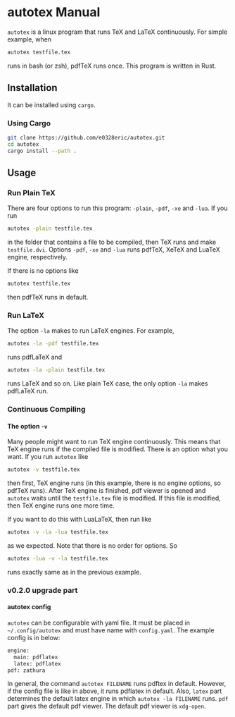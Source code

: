 # autotex Manual

`autotex` is a linux program that runs TeX and LaTeX continuously. For simple example, when

``` bash
autotex testfile.tex
```

runs in bash (or zsh), pdfTeX runs once. This program is written in Rust.

## Installation

It can be installed using `cargo`.

### Using Cargo

``` bash
git clone https://github.com/e0328eric/autotex.git
cd autotex
cargo install --path .
```

## Usage

### Run Plain TeX

There are four options to run this program: `-plain`, `-pdf`, `-xe` and `-lua`. If you run

```bash
autotex -plain testfile.tex
```

in the folder that contains a file to be compiled, then TeX runs and make `testfile.dvi`. Options `-pdf`, `-xe` and `-lua` runs pdfTeX, XeTeX and LuaTeX engine, respectively.

If there is no options like

``` bash
autotex testfile.tex
```

then pdfTeX runs in default.

### Run LaTeX

The option `-la` makes to run LaTeX engines. For example,

``` bash
autotex -la -pdf testfile.tex
```

runs pdfLaTeX and

``` bash
autotex -la -plain testfile.tex
```

runs LaTeX and so on. Like plain TeX case, the only option `-la` makes pdfLaTeX run.

### Continuous Compiling

#### The option `-v`

Many people might want to run TeX engine continuously. This means that TeX engine runs if the compiled file is modified. There is an option what you want. If you run `autotex` like

``` bash
autotex -v testfile.tex
```

then first, TeX engine runs (in this example, there is no engine options, so pdfTeX runs). After TeX engine is finished, pdf viewer is opened and `autotex` waits until the `testfile.tex` file is modified. If this file is modified, then TeX engine runs one more time.

If you want to do this with LuaLaTeX, then run like

``` bash
autotex -v -la -lua testfile.tex
```

as we expected. Note that there is no order for options. So

``` bash
autotex -lua -v -la testfile.tex
```

runs exactly same as in the previous example.

### v0.2.0 upgrade part
#### autotex config
`autotex` can be configurable with yaml file. It must be placed in `~/.config/autotex` and must have name with `config.yaml`.
The example config is in below:

``` reStructuredText
engine:
  main: pdflatex
  latex: pdflatex
pdf: zathura
```
In general, the command `autotex FILENAME` runs pdftex in default. However, if the config file is like in above, it runs pdflatex in default.
Also, `latex` part determines the default latex engine in which `autotex -la FILENAME` runs.
`pdf` part gives the default pdf viewer. The default pdf viewer is `xdg-open`.

